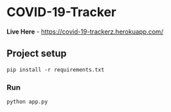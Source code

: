 # COVID-19-Tracker

**Live Here** - https://covid-19-trackerz.herokuapp.com/

## Project setup
  ```
  pip install -r requirements.txt
  ```
  
 
  ### Run
  ```
  python app.py
   ```

